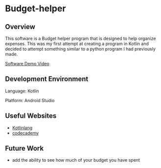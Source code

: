 # Budget-helper

## Overview
This software is a Budget helper program that is designed to help organize expenses.
This was my first attempt at creating a program in Kotlin and decided to attempt something similar to a python program I had previously made.


[Software Demo Video](https://youtu.be/mXJjoRuIsB0)

## Development Environment
Language: Kotlin

Platform: Android Studio

## Useful Websites

* [Kotlinlang](https://kotlinlang.org/docs/home.html)
* [codecademy](https://www.codecademy.com/learn/learn-kotlin)

## Future Work

* add the ability to see how much of your budget you have spent

